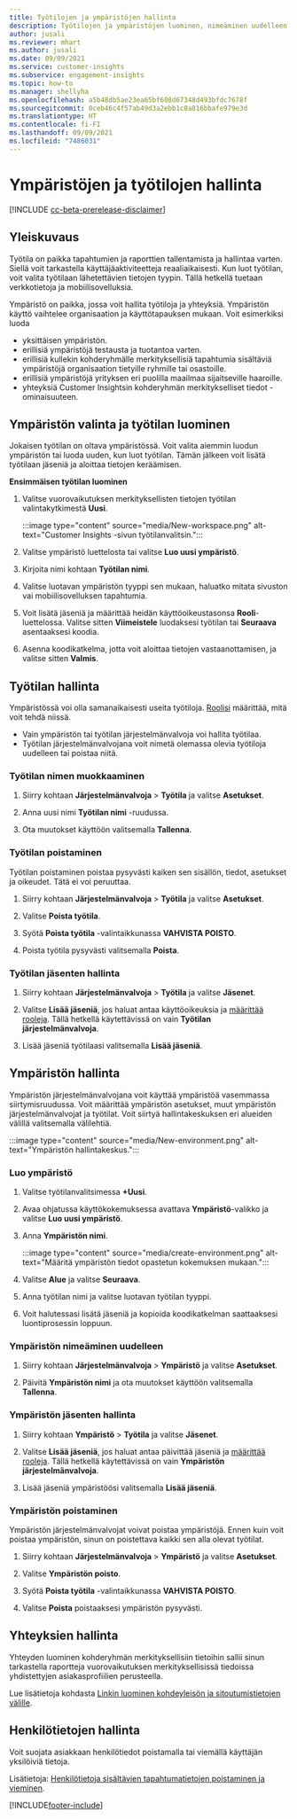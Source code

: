 ```yaml
---
title: Työtilojen ja ympäristöjen hallinta
description: Työtilojen ja ympäristöjen luominen, nimeäminen uudelleen ja poistaminen.
author: jusali
ms.reviewer: mhart
ms.author: jusali
ms.date: 09/09/2021
ms.service: customer-insights
ms.subservice: engagement-insights
ms.topic: how-to
ms.manager: shellyha
ms.openlocfilehash: a5b48db5ae23ea65bf608d67348d493bfdc7678f
ms.sourcegitcommit: 0ceb46c4f57ab49d3a2ebb1c8a816bbafe979e3d
ms.translationtype: HT
ms.contentlocale: fi-FI
ms.lasthandoff: 09/09/2021
ms.locfileid: "7486031"
---
```

# <a name="manage-environments-and-workspaces"></a>Ympäristöjen ja työtilojen hallinta

[!INCLUDE [cc-beta-prerelease-disclaimer](includes/cc-beta-prerelease-disclaimer.md)]

## <a name="overview"></a>Yleiskuvaus

Työtila on paikka tapahtumien ja raporttien tallentamista ja hallintaa varten. Siellä voit tarkastella käyttäjäaktiviteetteja reaaliaikaisesti. Kun luot työtilan, voit valita työtilaan lähetettävien tietojen tyypin. Tällä hetkellä tuetaan verkkotietoja ja mobiilisovelluksia.

Ympäristö on paikka, jossa voit hallita työtiloja ja yhteyksiä. Ympäristön käyttö vaihtelee organisaation ja käyttötapauksen mukaan. Voit esimerkiksi luoda

-   yksittäisen ympäristön.
-   erillisiä ympäristöjä testausta ja tuotantoa varten.
-   erillisiä kullekin kohderyhmälle merkityksellisiä tapahtumia sisältäviä ympäristöjä organisaation tietyille ryhmille tai osastoille.
-   erillisiä ympäristöjä yrityksen eri puolilla maailmaa sijaitseville haaroille.
-   yhteyksiä Customer Insightsin kohderyhmän merkitykselliset tiedot -ominaisuuteen.

## <a name="choose-an-environment-and-create-a-workspace"></a>Ympäristön valinta ja työtilan luominen 

Jokaisen työtilan on oltava ympäristössä. Voit valita aiemmin luodun ympäristön tai luoda uuden, kun luot työtilan. Tämän jälkeen voit lisätä työtilaan jäseniä ja aloittaa tietojen keräämisen.

**Ensimmäisen työtilan luominen**

1. Valitse vuorovaikutuksen merkityksellisten tietojen työtilan valintakytkimestä **Uusi**. 

   :::image type="content" source="media/New-workspace.png" alt-text="Customer Insights -sivun työtilanvalitsin.":::

1. Valitse ympäristö luettelosta tai valitse **Luo uusi ympäristö**.

1. Kirjoita nimi kohtaan **Työtilan nimi**. 

1. Valitse luotavan ympäristön tyyppi sen mukaan, haluatko mitata sivuston vai mobiilisovelluksen tapahtumia. 

1. Voit lisätä jäseniä ja määrittää heidän käyttöoikeustasonsa **Rooli**-luettelossa. Valitse sitten **Viimeistele** luodaksesi työtilan tai **Seuraava** asentaaksesi koodia. 

1. Asenna koodikatkelma, jotta voit aloittaa tietojen vastaanottamisen, ja valitse sitten **Valmis**. 

## <a name="manage-a-workspace"></a>Työtilan hallinta

Ympäristössä voi olla samanaikaisesti useita työtiloja. [Roolisi](user-roles.md) määrittää, mitä voit tehdä niissä. 

 - Vain ympäristön tai työtilan järjestelmänvalvoja voi hallita työtilaa.
 - Työtilan järjestelmänvalvojana voit nimetä olemassa olevia työtiloja uudelleen tai poistaa niitä. 

### <a name="edit-a-workspace-name"></a>Työtilan nimen muokkaaminen

1. Siirry kohtaan **Järjestelmänvalvoja** > **Työtila** ja valitse **Asetukset**.

1. Anna uusi nimi **Työtilan nimi** -ruudussa.

1. Ota muutokset käyttöön valitsemalla **Tallenna**.

### <a name="delete-a-workspace"></a>Työtilan poistaminen

Työtilan poistaminen poistaa pysyvästi kaiken sen sisällön, tiedot, asetukset ja oikeudet. Tätä ei voi peruuttaa.

1. Siirry kohtaan **Järjestelmänvalvoja** > **Työtila** ja valitse **Asetukset**.

1. Valitse **Poista työtila**. 

1. Syötä **Poista työtila** -valintaikkunassa **VAHVISTA POISTO**. 

1. Poista työtila pysyvästi valitsemalla **Poista**.

### <a name="manage-workspace-members"></a>Työtilan jäsenten hallinta

1. Siirry kohtaan **Järjestelmänvalvoja** > **Työtila** ja valitse **Jäsenet**.

1. Valitse **Lisää jäseniä**, jos haluat antaa käyttöoikeuksia ja [määrittää rooleja](user-roles.md). Tällä hetkellä käytettävissä on vain **Työtilan järjestelmänvalvoja**.

1. Lisää jäseniä työtilaasi valitsemalla **Lisää jäseniä**.

## <a name="manage-an-environment"></a>Ympäristön hallinta

Ympäristön järjestelmänvalvojana voit käyttää ympäristöä vasemmassa siirtymisruudussa. Voit määrittää ympäristön asetukset, muut ympäristön järjestelmänvalvojat ja työtilat. Voit siirtyä hallintakeskuksen eri alueiden välillä valitsemalla välilehtiä.

:::image type="content" source="media/New-environment.png" alt-text="Ympäristön hallintakeskus.":::

### <a name="create-an-environment"></a>Luo ympäristö

1. Valitse työtilanvalitsimessa **+Uusi**.

1. Avaa ohjatussa käyttökokemuksessa avattava **Ympäristö**-valikko ja valitse **Luo uusi ympäristö**. 

1. Anna **Ympäristön nimi**.

   :::image type="content" source="media/create-environment.png" alt-text="Määritä ympäristön tiedot opastetun kokemuksen mukaan.":::

1. Valitse **Alue** ja valitse **Seuraava**. 

1. Anna työtilan nimi ja valitse luotavan työtilan tyyppi. 

1.  Voit halutessasi lisätä jäseniä ja kopioida koodikatkelman saattaaksesi luontiprosessin loppuun.

### <a name="rename-an-environment"></a>Ympäristön nimeäminen uudelleen

1. Siirry kohtaan **Järjestelmänvalvoja** > **Ympäristö** ja valitse **Asetukset**.

1. Päivitä **Ympäristön nimi** ja ota muutokset käyttöön valitsemalla **Tallenna**.

### <a name="manage-environment-members"></a>Ympäristön jäsenten hallinta

1. Siirry kohtaan **Ympäristö** > **Työtila** ja valitse **Jäsenet**.

1. Valitse **Lisää jäseniä**, jos haluat antaa päivittää jäseniä ja [määrittää rooleja](user-roles.md). Tällä hetkellä käytettävissä on vain **Ympäristön järjestelmänvalvoja**.

1. Lisää jäseniä ympäristöösi valitsemalla **Lisää jäseniä**.

### <a name="delete-an-environment"></a>Ympäristön poistaminen

Ympäristön järjestelmänvalvojat voivat poistaa ympäristöjä. Ennen kuin voit poistaa ympäristön, sinun on poistettava kaikki sen alla olevat työtilat.

1. Siirry kohtaan **Järjestelmänvalvoja** > **Ympäristö** ja valitse **Asetukset**.

1. Valitse **Ympäristön poisto**. 

1. Syötä **Poista työtila** -valintaikkunassa **VAHVISTA POISTO**. 

1. Valitse **Poista** poistaaksesi ympäristön pysyvästi.

## <a name="manage-connections"></a>Yhteyksien hallinta

Yhteyden luominen kohderyhmän merkityksellisiin tietoihin sallii sinun tarkastella raportteja vuorovaikutuksen merkityksellisissä tiedoissa yhdistettyjen asiakasprofiilien perusteella. 

Lue lisätietoja kohdasta [Linkin luominen kohdeyleisön ja sitoutumistietojen välille](integrate-audience-insights-engagement-insights.md).

## <a name="manage-personal-data"></a>Henkilötietojen hallinta

Voit suojata asiakkaan henkilötiedot poistamalla tai viemällä käyttäjän yksilöiviä tietoja.

Lisätietoja: [Henkilötietoja sisältävien tapahtumatietojen poistaminen ja vieminen](delete-export-personal-data.md).


[!INCLUDE[footer-include](../includes/footer-banner.md)]
